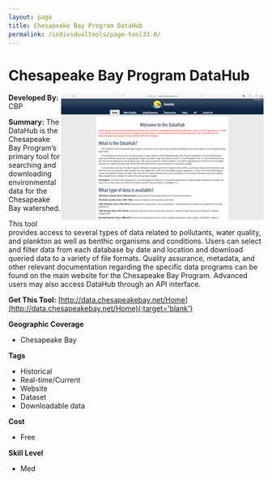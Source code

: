 ```yaml
---
layout: page
title: Chesapeake Bay Program DataHub
permalink: /individualtools/page-tool33.0/
---
```

# Chesapeake Bay Program DataHub

<img src="/images/scaled_250_400/TOOLID_33.0_ScreenCapture-1.png" style="max-height:250px;max-width:400;" align="right"/>

**Developed By:** CBP

**Summary:** The DataHub is the Chesapeake Bay Program’s primary tool for searching and downloading environmental data for the Chesapeake Bay watershed.

This tool provides access to several types of data related to pollutants, water quality, and plankton as well as benthic organisms and conditions. Users can select and filter data from each database by date and location and download queried data to a variety of file formats. Quality assurance, metadata, and other relevant documentation regarding the specific data programs can be found on the main website for the Chesapeake Bay Program. Advanced users may also access DataHub through an API interface. 




**Get This Tool:** [http://data.chesapeakebay.net/Home](http://data.chesapeakebay.net/Home){:target='blank'}

**Geographic Coverage**

* Chesapeake Bay

**Tags**

*  Historical 
*  Real-time/Current
*  Website
*  Dataset
*  Downloadable data

**Cost**

* Free

**Skill Level**

* Med
